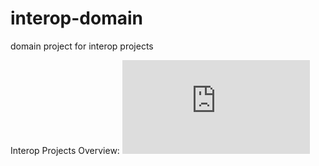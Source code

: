 # interop-domain

domain project for interop projects


Interop Projects Overview:
![alt text][logo]

[logo]: https://github.com/LevelOneProject/interop-domain/blob/develop/Interop_projects_overview.pdf "Interop Projects Overview"